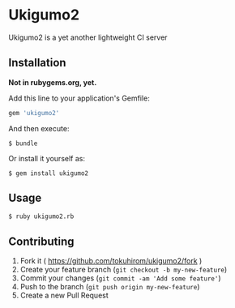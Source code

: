 # Ukigumo2

Ukigumo2 is a yet another lightweight CI server

## Installation

<B>Not in rubygems.org, yet.</B>

Add this line to your application's Gemfile:

```ruby
gem 'ukigumo2'
```

And then execute:

    $ bundle

Or install it yourself as:

    $ gem install ukigumo2

## Usage

    $ ruby ukigumo2.rb

## Contributing

1. Fork it ( https://github.com/tokuhirom/ukigumo2/fork )
2. Create your feature branch (`git checkout -b my-new-feature`)
3. Commit your changes (`git commit -am 'Add some feature'`)
4. Push to the branch (`git push origin my-new-feature`)
5. Create a new Pull Request

